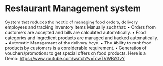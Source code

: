 # Restaurant Management system
 System that reduces the hectic of managing food orders, delivery employees and tracking inventory items Manually such that: 
 ▪ Orders from customers are accepted and bills are calculated automatically. 
 ▪ Food categories and ingredient products are managed and tracked automatically. 
 ▪ Automatic Management of the delivery boys. 
 ▪ The Ability to rank food products by customers is a considerable requirement. 
 ▪ Generation of vouchers/promotions to get special offers on food products.
Here is a Demo:
https://www.youtube.com/watch?v=TcwTVWBAGvY
